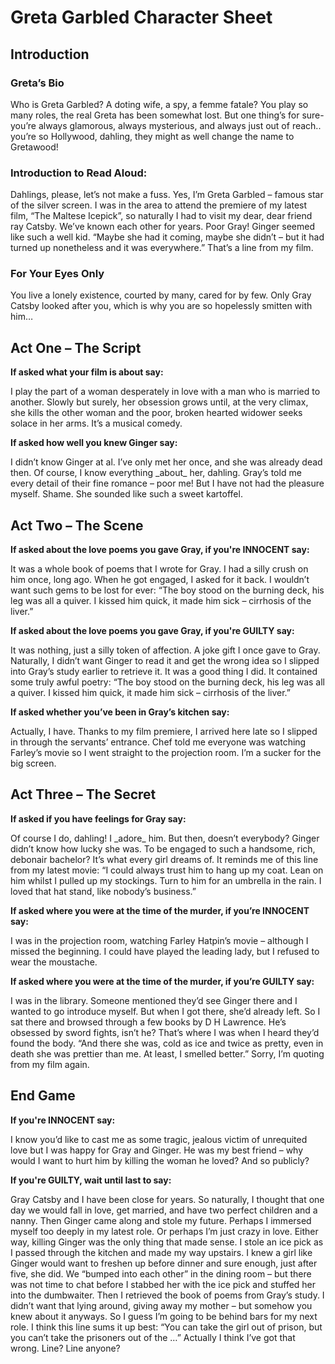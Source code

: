<h1> Greta Garbled Character Sheet </h1>

<h2> Introduction </h2>

<h3> Greta’s Bio </h3>
<p>Who is Greta Garbled? A doting wife, a spy, a femme fatale? You play so many roles, the real Greta has been somewhat lost. But one thing’s for sure- you’re always glamorous, always mysterious, and always just out of reach.. you’re so Hollywood, dahling, they might as well change the name to Gretawood!  </p>

<h3> Introduction to Read Aloud: </h3>
<p>Dahlings, please, let’s not make a fuss. Yes, I’m Greta Garbled – famous star of the silver screen. I was in the area to attend the premiere of my latest film, “The Maltese Icepick”, so naturally I had to visit my dear, dear friend ray Catsby. We’ve known each other for years. Poor Gray! Ginger seemed like such a well kid. “Maybe she had it coming, maybe she didn’t – but it had turned up nonetheless and it was everywhere.” That’s a line from my film. </p>

<h3> For Your Eyes Only </h3>
<p>You live a lonely existence, courted by many, cared for by few. Only Gray Catsby looked after you, which is why you are so hopelessly smitten with him…  </p>


<h2> Act One – The Script </h2>

__If asked what your film is about say:__
<p>I play the part of a woman desperately in love with a man who is married to another. Slowly but surely, her obsession grows until, at the very climax, she kills the other woman and the poor, broken hearted widower seeks solace in her arms. It’s a musical comedy. </p>
  
__If asked how well you knew Ginger say:__
<p>  I didn’t know Ginger at al. I’ve only met her once, and she was already dead then. Of course, I know everything _about_ her, dahling. Gray’s told me every detail of their fine romance – poor me!  But I have not had the pleasure myself. Shame. She sounded like such a sweet kartoffel. </p>


<h2> Act Two – The Scene </h2>
 
__If asked about the love poems you gave Gray, if you're INNOCENT say:__
<p> It was a whole book of poems that I wrote for Gray. I had a silly crush on him once, long ago. When he got engaged, I asked for it back. I wouldn’t want such gems to be lost for ever: “The boy stood on the burning deck, his leg was all a quiver. I kissed him quick, it made him sick – cirrhosis of the liver.” </p>

__If asked about the love poems you gave Gray, if you're GUILTY say:__
<p> It was nothing, just a silly token of affection. A joke gift I once gave to Gray. Naturally, I didn’t want Ginger to read it and get the wrong idea so I slipped into Gray’s study earlier to retrieve it. It was a good thing I did. It contained some truly awful poetry:  “The boy stood on the burning deck, his leg was all a quiver. I kissed him quick, it made him sick – cirrhosis of the liver.” </p>

__If asked whether you’ve been in Gray’s kitchen say:__
<p> Actually, I have. Thanks to my film premiere, I arrived here late so I slipped in through the servants’ entrance. Chef told me everyone was watching Farley’s movie so I went straight to the projection room. I’m a sucker for the big screen. </p>


<h2> Act Three – The Secret </h2>

__If asked if you have feelings for Gray say:__
<p> Of course I do, dahling! I _adore_ him. But then, doesn’t everybody? Ginger didn’t know how lucky she was. To be engaged to such a handsome, rich, debonair bachelor? It’s what every girl dreams of. It reminds me of this line from  my latest movie: “I could always trust him to hang up my coat. Lean on him whilst I pulled up my stockings. Turn to him for an umbrella in the rain. I loved that hat stand, like nobody’s business.” </p>

__If asked where you were at the time of the murder, if you’re INNOCENT say:__
<p> I was in the projection room, watching Farley Hatpin’s movie – although I missed the beginning. I could have played the leading lady, but I refused to wear the moustache. </p>
  
__If asked where you were at the time of the murder, if you’re GUILTY say:__
<p> I was in the library. Someone mentioned they’d see Ginger there and I wanted to go introduce myself. But when I got there, she’d already left. So I sat there and browsed through a few books by D H Lawrence. He’s obsessed by sword fights, isn’t he? That’s where I was when I heard they’d found the body. “And there she was, cold as ice and twice as pretty, even in death she was prettier than me. At least, I smelled better.” Sorry, I’m quoting from my film again.  </p>


<h2> End Game </h2>

__If you're INNOCENT say:__
<p>I know you’d like to cast me as some tragic, jealous victim of unrequited love but I was happy for Gray and Ginger. He was my best friend – why would I want to hurt him by killing the woman he loved? And so publicly? </p>

__If you're GUILTY, wait until last to say:__
<p> Gray Catsby and I have been close for years. So naturally, I thought that one day we would fall in love, get married, and have two perfect children and a nanny. Then Ginger came along and stole my future. Perhaps I immersed myself too deeply in my latest role. Or perhaps I’m just crazy in love. Either way, killing Ginger was the only thing that made sense. I stole an ice pick as I passed through the kitchen and made my way upstairs. I knew a girl like Ginger would want to freshen up before dinner and sure enough, just after five, she did. We “bumped into each other” in the dining room – but there was not time to chat before I stabbed her with the ice pick and stuffed her into the dumbwaiter. Then I retrieved the book of poems from Gray’s study. I didn’t want that lying around, giving away my mother – but somehow you knew about it anyways. So I guess I’m going to be behind bars for my next role. I think this line sums it up best: “You can take the girl out of prison, but you can’t take the prisoners out of the …” Actually I think I’ve got that wrong. Line? Line anyone?   </p>

